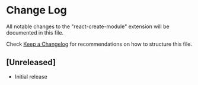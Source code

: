# Change Log

All notable changes to the "react-create-module" extension will be documented in this file.

Check [Keep a Changelog](http://keepachangelog.com/) for recommendations on how to structure this file.

## [Unreleased]

- Initial release